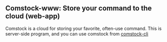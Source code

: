 ## Comstock-www: Store your command to the cloud (web-app)

Comstock is a cloud for storing your favorite, often-use command.
This is server-side program, and you can use comstock from [comstock-cli](http://github.com/shinpei/comstock)


